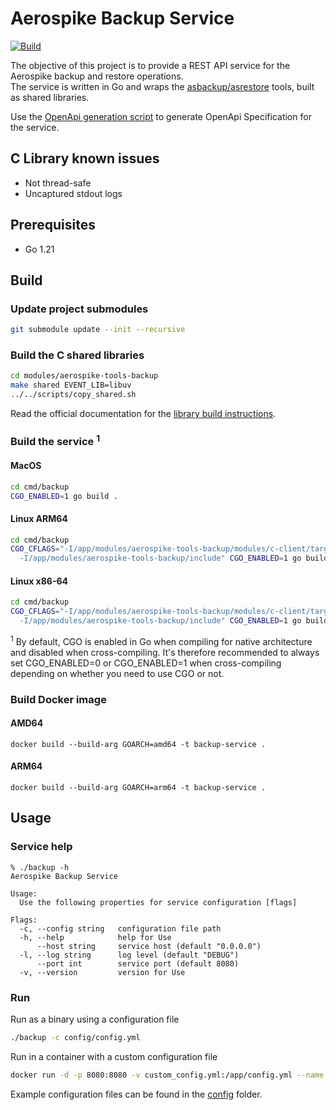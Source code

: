 # Aerospike Backup Service
[![Build](https://github.com/aerospike/aerospike-backup-service/actions/workflows/build.yml/badge.svg)](https://github.com/aerospike/aerospike-backup-service/actions/workflows/build.yml)

The objective of this project is to provide a REST API service for the Aerospike backup and restore operations.  
The service is written in Go and wraps the [asbackup/asrestore](https://github.com/aerospike/aerospike-tools-backup) 
tools, built as shared libraries.

Use the [OpenApi generation script](./scripts/generate_OpenApi.sh) to generate OpenApi Specification for the service.

## C Library known issues
* Not thread-safe
* Uncaptured stdout logs

## Prerequisites

* Go 1.21

## Build

### Update project submodules
```bash
git submodule update --init --recursive
```

### Build the C shared libraries
```bash
cd modules/aerospike-tools-backup
make shared EVENT_LIB=libuv
../../scripts/copy_shared.sh
```
Read the official documentation for the [library build instructions](https://github.com/aerospike/aerospike-tools-backup#build-examples).

### Build the service <sup>1</sup>

#### MacOS
```bash
cd cmd/backup
CGO_ENABLED=1 go build .
```

#### Linux ARM64
```bash
cd cmd/backup
CGO_CFLAGS="-I/app/modules/aerospike-tools-backup/modules/c-client/target/Linux-aarch64/include \
  -I/app/modules/aerospike-tools-backup/include" CGO_ENABLED=1 go build .
```

#### Linux x86-64
```bash
cd cmd/backup
CGO_CFLAGS="-I/app/modules/aerospike-tools-backup/modules/c-client/target/Linux-x86_64/include \
  -I/app/modules/aerospike-tools-backup/include" CGO_ENABLED=1 go build .
```

<sup>1</sup> By default, CGO is enabled in Go when compiling for native architecture and disabled when cross-compiling.
It's therefore recommended to always set CGO_ENABLED=0 or CGO_ENABLED=1 when cross-compiling depending on whether you need to use CGO or not.

### Build Docker image
#### AMD64
```
docker build --build-arg GOARCH=amd64 -t backup-service .
```

#### ARM64
```
docker build --build-arg GOARCH=arm64 -t backup-service .
```

## Usage

### Service help
```
% ./backup -h                  
Aerospike Backup Service

Usage:
  Use the following properties for service configuration [flags]

Flags:
  -c, --config string   configuration file path
  -h, --help            help for Use
      --host string     service host (default "0.0.0.0")
  -l, --log string      log level (default "DEBUG")
      --port int        service port (default 8080)
  -v, --version         version for Use
```

### Run
Run as a binary using a configuration file
```bash
./backup -c config/config.yml
```

Run in a container with a custom configuration file
```bash
docker run -d -p 8080:8080 -v custom_config.yml:/app/config.yml --name backup-service backup-service "-lINFO"
```

Example configuration files can be found in the [config](./cmd/backup/config/) folder.
